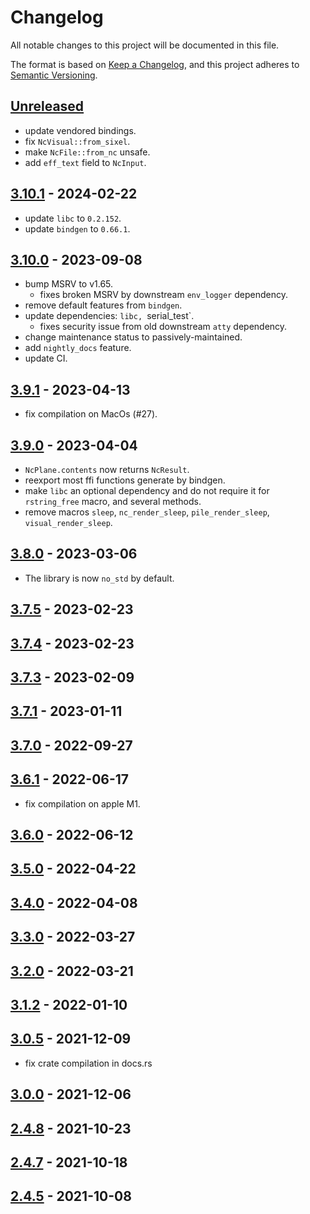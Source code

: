# Changelog

All notable changes to this project will be documented in this file.

The format is based on [Keep a Changelog], and this project adheres to
[Semantic Versioning].

## [Unreleased]
- update vendored bindings.
- fix `NcVisual::from_sixel`.
- make `NcFile::from_nc` unsafe.
- add `eff_text` field to `NcInput`.

## [3.10.1] - 2024-02-22
- update `libc` to `0.2.152`.
- update `bindgen` to `0.66.1`.

## [3.10.0] - 2023-09-08
- bump MSRV to v1.65.
  - fixes broken MSRV by downstream `env_logger` dependency.
- remove default features from `bindgen`.
- update dependencies: `libc, `serial_test`.
  - fixes security issue from old downstream `atty` dependency.
- change maintenance status to passively-maintained.
- add `nightly_docs` feature.
- update CI.

## [3.9.1] - 2023-04-13
- fix compilation on MacOs (#27).

## [3.9.0] - 2023-04-04
- `NcPlane.contents` now returns `NcResult`.
- reexport most ffi functions generate by bindgen.
- make `libc` an optional dependency and do not require it for `rstring_free` macro, and several methods. 
- remove macros `sleep`, `nc_render_sleep`, `pile_render_sleep`, `visual_render_sleep`.

## [3.8.0] - 2023-03-06
- The library is now `no_std` by default.

## [3.7.5] - 2023-02-23
## [3.7.4] - 2023-02-23
## [3.7.3] - 2023-02-09
## [3.7.1] - 2023-01-11
## [3.7.0] - 2022-09-27
## [3.6.1] - 2022-06-17
- fix compilation on apple M1.

## [3.6.0] - 2022-06-12
## [3.5.0] - 2022-04-22
## [3.4.0] - 2022-04-08
## [3.3.0] - 2022-03-27
## [3.2.0] - 2022-03-21
## [3.1.2] - 2022-01-10
## [3.0.5] - 2021-12-09
- fix crate compilation in docs.rs

## [3.0.0] - 2021-12-06
## [2.4.8] - 2021-10-23
## [2.4.7] - 2021-10-18
## [2.4.5] - 2021-10-08

[unreleased]: https://github.com/dankamongmen/libnotcurses-sys/compare/v3.10.1...HEAD
[3.10.1]: https://github.com/dankamongmen/libnotcurses-sys/releases/tag/v3.10.1
[3.10.0]: https://github.com/dankamongmen/libnotcurses-sys/releases/tag/v3.10.0
[3.9.1]: https://github.com/dankamongmen/libnotcurses-sys/releases/tag/v3.9.1
[3.9.0]: https://github.com/dankamongmen/libnotcurses-sys/releases/tag/v3.9.0
[3.8.0]: https://github.com/dankamongmen/libnotcurses-sys/releases/tag/v3.8.0
[3.7.5]: https://github.com/dankamongmen/libnotcurses-sys/releases/tag/v3.7.5
[3.7.4]: https://github.com/dankamongmen/libnotcurses-sys/releases/tag/v3.7.4
[3.7.3]: https://github.com/dankamongmen/libnotcurses-sys/releases/tag/v3.7.3
[3.7.1]: https://github.com/dankamongmen/libnotcurses-sys/releases/tag/v3.7.1
[3.7.0]: https://github.com/dankamongmen/libnotcurses-sys/releases/tag/v3.7.0
[3.6.1]: https://github.com/dankamongmen/libnotcurses-sys/releases/tag/v3.6.1
[3.6.0]: https://github.com/dankamongmen/libnotcurses-sys/releases/tag/v3.6.0
[3.5.0]: https://github.com/dankamongmen/libnotcurses-sys/releases/tag/v3.5.0
[3.4.0]: https://github.com/dankamongmen/libnotcurses-sys/releases/tag/v3.4.0
[3.3.0]: https://github.com/dankamongmen/libnotcurses-sys/releases/tag/v3.3.0
[3.2.0]: https://github.com/dankamongmen/libnotcurses-sys/releases/tag/v3.2.0
[3.1.2]: https://github.com/dankamongmen/libnotcurses-sys/releases/tag/v3.1.2
[3.0.5]: https://github.com/dankamongmen/libnotcurses-sys/releases/tag/v3.0.5
[3.0.0]: https://github.com/dankamongmen/libnotcurses-sys/releases/tag/v3.0.0
[2.4.8]: https://github.com/dankamongmen/libnotcurses-sys/releases/tag/v2.4.8
[2.4.7]: https://github.com/dankamongmen/libnotcurses-sys/releases/tag/v2.4.7
[2.4.5]: https://github.com/dankamongmen/libnotcurses-sys/releases/tag/v2.4.5

[Keep a Changelog]: https://keepachangelog.com/en/1.0.0/
[Semantic Versioning]: https://semver.org/spec/v2.0.0.html
